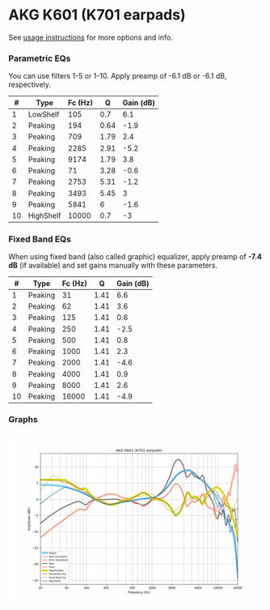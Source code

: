 # AKG K601 (K701 earpads)
See [usage instructions](https://github.com/jaakkopasanen/AutoEq#usage) for more options and info.

### Parametric EQs
You can use filters 1-5 or 1-10. Apply preamp of -6.1 dB or -6.1 dB, respectively.

|   # | Type      |   Fc (Hz) |    Q |   Gain (dB) |
|-----|-----------|-----------|------|-------------|
|   1 | LowShelf  |       105 | 0.7  |         6.1 |
|   2 | Peaking   |       194 | 0.64 |        -1.9 |
|   3 | Peaking   |       709 | 1.79 |         2.4 |
|   4 | Peaking   |      2285 | 2.91 |        -5.2 |
|   5 | Peaking   |      9174 | 1.79 |         3.8 |
|   6 | Peaking   |        71 | 3.28 |        -0.6 |
|   7 | Peaking   |      2753 | 5.31 |        -1.2 |
|   8 | Peaking   |      3493 | 5.45 |         3   |
|   9 | Peaking   |      5841 | 6    |        -1.6 |
|  10 | HighShelf |     10000 | 0.7  |        -3   |

### Fixed Band EQs
When using fixed band (also called graphic) equalizer, apply preamp of **-7.4 dB** (if available) and set gains manually with these parameters.

|   # | Type    |   Fc (Hz) |    Q |   Gain (dB) |
|-----|---------|-----------|------|-------------|
|   1 | Peaking |        31 | 1.41 |         6.6 |
|   2 | Peaking |        62 | 1.41 |         3.6 |
|   3 | Peaking |       125 | 1.41 |         0.6 |
|   4 | Peaking |       250 | 1.41 |        -2.5 |
|   5 | Peaking |       500 | 1.41 |         0.8 |
|   6 | Peaking |      1000 | 1.41 |         2.3 |
|   7 | Peaking |      2000 | 1.41 |        -4.6 |
|   8 | Peaking |      4000 | 1.41 |         0.9 |
|   9 | Peaking |      8000 | 1.41 |         2.6 |
|  10 | Peaking |     16000 | 1.41 |        -4.9 |

### Graphs
![](./AKG%20K601%20(K701%20earpads).png)
